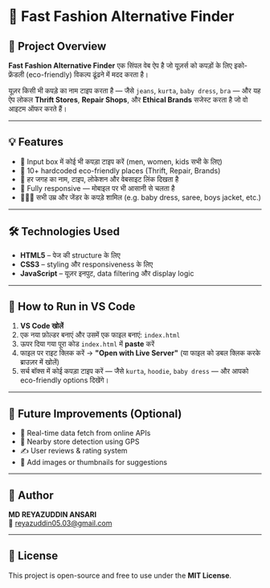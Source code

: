 # 🌿 Fast Fashion Alternative Finder

## 🧵 Project Overview

**Fast Fashion Alternative Finder** एक सिंपल वेब ऐप है जो यूज़र्स को कपड़ों के लिए इको-फ्रेंडली (eco-friendly) विकल्प ढूंढने में मदद करता है।

यूज़र किसी भी कपड़े का नाम टाइप करता है — जैसे `jeans`, `kurta`, `baby dress`, `bra` — और यह ऐप लोकल **Thrift Stores**, **Repair Shops**, और **Ethical Brands** सजेस्ट करता है जो वो आइटम ऑफर करते हैं।

---

## 💡 Features

- 🔎 Input box में कोई भी कपड़ा टाइप करें (men, women, kids सभी के लिए)
- 🏪 10+ hardcoded eco-friendly places (Thrift, Repair, Brands)
- 📍 हर जगह का नाम, टाइप, लोकेशन और वेबसाइट लिंक दिखता है
- 📱 Fully responsive — मोबाइल पर भी आसानी से चलता है
- 🧒👕👗 सभी उम्र और जेंडर के कपड़े शामिल (e.g. baby dress, saree, boys jacket, etc.)

---

## 🛠️ Technologies Used

- **HTML5** – पेज की structure के लिए  
- **CSS3** – styling और responsiveness के लिए  
- **JavaScript** – यूज़र इनपुट, data filtering और display logic

---

## 🚀 How to Run in VS Code

1. **VS Code खोलें**  
2. एक नया फ़ोल्डर बनाएं और उसमें एक फाइल बनाएं: `index.html`  
3. ऊपर दिया गया पूरा कोड `index.html` में **paste** करें  
4. फाइल पर राइट क्लिक करें → **"Open with Live Server"** (या फाइल को डबल क्लिक करके ब्राउज़र में खोलें)  
5. सर्च बॉक्स में कोई कपड़ा टाइप करें — जैसे `kurta`, `hoodie`, `baby dress` — और आपको eco-friendly options दिखेंगे।

---

## 🔮 Future Improvements (Optional)

- 🔄 Real-time data fetch from online APIs
- 📍 Nearby store detection using GPS
- ✍️ User reviews & rating system
- 👚 Add images or thumbnails for suggestions

---

## 👤 Author

**MD REYAZUDDIN ANSARI**  
📧 reyazuddin05.03@gmail.com

---

## 📜 License

This project is open-source and free to use under the **MIT License**.
